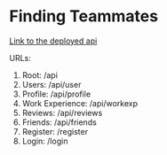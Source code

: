 # Finding Teammates

[Link to the deployed api](https://ftm.pythonanywhere.com/api/)

URLs:

1. Root: /api
2. Users: /api/user
3. Profile: /api/profile
4. Work Experience: /api/workexp
5. Reviews: /api/reviews
6. Friends: /api/friends
7. Register: /register
8. Login: /login
